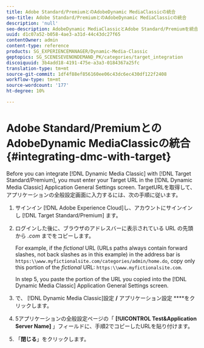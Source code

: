 ```yaml
---
title: Adobe Standard/PremiumとのAdobeDynamic MediaClassicの統合
seo-title: Adobe Standard/PremiumとのAdobeDynamic MediaClassicの統合
description: 'null'
seo-description: AdobeDynamic MediaClassicとAdobe Standard/Premiumを統合する方法を説明します。
uuid: d1c07a52-b058-4ae3-a31d-44c43dc27f65
contentOwner: admin
content-type: reference
products: SG_EXPERIENCEMANAGER/Dynamic-Media-Classic
geptopics: SG_SCENESEVENONDEMAND_PK/categories/target_integration
discoiquuid: 3b4add18-4191-475e-a3a3-0184367a25fc
translation-type: tm+mt
source-git-commit: 1df4f88ef856160ee06c43dc6ec430df122f2408
workflow-type: tm+mt
source-wordcount: '177'
ht-degree: 10%

---
```



# Adobe Standard/PremiumとのAdobeDynamic MediaClassicの統合 {#integrating-dmc-with-target}

Before you can integrate [!DNL Dynamic Media Classic] with [!DNL Target Standard/Premium], you must enter your Target URL in the [!DNL Dynamic Media Classic] Application General Settings screen. TargetURLを取得して、アプリケーションの全般設定画面に入力するには、次の手順に従います。

1. サインイン [!DNL Adobe Experience Cloud]し、アカウントにサインインし [!DNL Target Standard/Premium] ます。
1. ログインした後に、ブラウザのアドレスバーに表示されている URL の先頭から *.com* までをコピーします。

   For example, if the *fictional* URL (URLs paths always contain forward slashes, not back slashes as in this example) in the address bar is `https:\\www.myfictionalsite.com/categories/admin/home.do`, copy only this portion of the *fictional* URL: `https:\\www.myfictionalsite.com`.

   In step 5, you paste the portion of the URL you copied into the [!DNL Dynamic Media Classic] Application General Settings screen.

1. で、 [!DNL Dynamic Media Classic]設定 **/** アプリケーション設定 ****&#x200B;をクリックします。
1. 5アプリケーションの全般設定ページの「 **[!UICONTROL Test&amp;Application Server Name]** 」フィールドに、手順2でコピーしたURLを貼り付けます。
1. 「**閉じる**」をクリックします。

